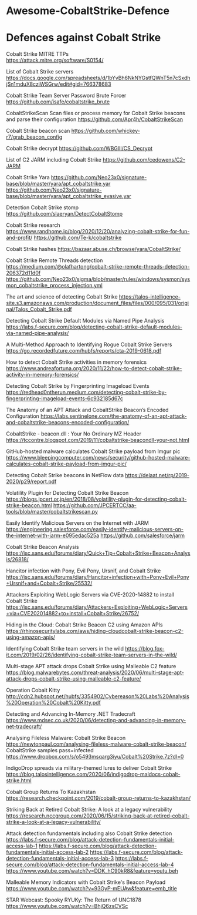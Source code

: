 # Awesome-CobaltStrike-Defence
<h1>Defences against Cobalt Strike</h1>




Cobalt Strike MITRE TTPs </br>
https://attack.mitre.org/software/S0154/

List of Cobalt Strike servers
https://docs.google.com/spreadsheets/d/1bYvBh6NkNYGstfQWnT5n7cSxdhjSn1mduX8cziWSGrw/edit#gid=766378683

Cobalt Strike Team Server Password Brute Forcer</br>
https://github.com/isafe/cobaltstrike_brute


CobaltStrikeScan Scan files or process memory for Cobalt Strike beacons and parse their configuration</b2>
https://github.com/Apr4h/CobaltStrikeScan

Cobalt Strike beacon scan</b2>
https://github.com/whickey-r7/grab_beacon_config

Cobalt Strike decrypt</b2>
https://github.com/WBGlIl/CS_Decrypt

List of C2 JARM including Cobalt Strike</b2>
https://github.com/cedowens/C2-JARM


Cobalt Strike Yara</b2>
https://github.com/Neo23x0/signature-base/blob/master/yara/apt_cobaltstrike.yar
https://github.com/Neo23x0/signature-base/blob/master/yara/apt_cobaltstrike_evasive.yar


Detection Cobalt Strike stomp</b2>
https://github.com/slaeryan/DetectCobaltStomp

Cobalt Strike research</b2>
https://www.randhome.io/blog/2020/12/20/analyzing-cobalt-strike-for-fun-and-profit/
https://github.com/Te-k/cobaltstrike


Cobalt Strike hashes</b2>
https://bazaar.abuse.ch/browse/yara/CobaltStrike/

Cobalt Strike Remote Threads detection</b2>
https://medium.com/@olafhartong/cobalt-strike-remote-threads-detection-206372d11d0f
https://github.com/Neo23x0/sigma/blob/master/rules/windows/sysmon/sysmon_cobaltstrike_process_injection.yml


The art and science of detecting Cobalt Strike</b2>
https://talos-intelligence-site.s3.amazonaws.com/production/document_files/files/000/095/031/original/Talos_Cobalt_Strike.pdf


Detecting Cobalt Strike Default Modules via Named Pipe Analysis</b2>
https://labs.f-secure.com/blog/detecting-cobalt-strike-default-modules-via-named-pipe-analysis/

A Multi-Method Approach to Identifying Rogue Cobalt Strike Servers</b2>
https://go.recordedfuture.com/hubfs/reports/cta-2019-0618.pdf

How to detect Cobalt Strike activities in memory forensics</b2>
https://www.andreafortuna.org/2020/11/22/how-to-detect-cobalt-strike-activity-in-memory-forensics/

Detecting Cobalt Strike by Fingerprinting Imageload Events</b2>
https://redhead0ntherun.medium.com/detecting-cobalt-strike-by-fingerprinting-imageload-events-6c932185d67c

The Anatomy of an APT Attack and CobaltStrike Beacon’s Encoded Configuration</b2>
https://labs.sentinelone.com/the-anatomy-of-an-apt-attack-and-cobaltstrike-beacons-encoded-configuration/

CobaltStrike - beacon.dll : Your No Ordinary MZ Header</b2>
https://tccontre.blogspot.com/2019/11/cobaltstrike-beacondll-your-not.html

GitHub-hosted malware calculates Cobalt Strike payload from Imgur pic</b2>
https://www.bleepingcomputer.com/news/security/github-hosted-malware-calculates-cobalt-strike-payload-from-imgur-pic/

Detecting Cobalt Strike beacons in NetFlow data</b2>
https://delaat.net/rp/2019-2020/p29/report.pdf

Volatility Plugin for Detecting Cobalt Strike Beacon</b2>
https://blogs.jpcert.or.jp/en/2018/08/volatility-plugin-for-detecting-cobalt-strike-beacon.html
https://github.com/JPCERTCC/aa-tools/blob/master/cobaltstrikescan.py

Easily Identify Malicious Servers on the Internet with JARM</b2>
https://engineering.salesforce.com/easily-identify-malicious-servers-on-the-internet-with-jarm-e095edac525a
https://github.com/salesforce/jarm

Cobalt Strike Beacon Analysis</b2>
https://isc.sans.edu/forums/diary/Quick+Tip+Cobalt+Strike+Beacon+Analysis/26818/

Hancitor infection with Pony, Evil Pony, Ursnif, and Cobalt Strike</b2>
https://isc.sans.edu/forums/diary/Hancitor+infection+with+Pony+Evil+Pony+Ursnif+and+Cobalt+Strike/25532/


Attackers Exploiting WebLogic Servers via CVE-2020-14882 to install Cobalt Strike</b2>
https://isc.sans.edu/forums/diary/Attackers+Exploiting+WebLogic+Servers+via+CVE202014882+to+install+Cobalt+Strike/26752/


Hiding in the Cloud: Cobalt Strike Beacon C2 using Amazon APIs</b2>
https://rhinosecuritylabs.com/aws/hiding-cloudcobalt-strike-beacon-c2-using-amazon-apis/


Identifying Cobalt Strike team servers in the wild</b2>
https://blog.fox-it.com/2019/02/26/identifying-cobalt-strike-team-servers-in-the-wild/


Multi-stage APT attack drops Cobalt Strike using Malleable C2 feature</b2>
https://blog.malwarebytes.com/threat-analysis/2020/06/multi-stage-apt-attack-drops-cobalt-strike-using-malleable-c2-feature/


Operation Cobalt Kitty</b2>
http://cdn2.hubspot.net/hubfs/3354902/Cybereason%20Labs%20Analysis%20Operation%20Cobalt%20Kitty.pdf


Detecting and Advancing In-Memory .NET Tradecraft</b2>
https://www.mdsec.co.uk/2020/06/detecting-and-advancing-in-memory-net-tradecraft/


Analysing Fileless Malware: Cobalt Strike Beacon</b2>
https://newtonpaul.com/analysing-fileless-malware-cobalt-strike-beacon/
CobaltStrike samples pass=infected
https://www.dropbox.com/s/o5493msqarg3iyu/Cobalt%20Strike.7z?dl=0 

IndigoDrop spreads via military-themed lures to deliver Cobalt Strike</b2>
https://blog.talosintelligence.com/2020/06/indigodrop-maldocs-cobalt-strike.html

Cobalt Group Returns To Kazakhstan</b2>
https://research.checkpoint.com/2019/cobalt-group-returns-to-kazakhstan/

Striking Back at Retired Cobalt Strike: A look at a legacy vulnerability</b2>
https://research.nccgroup.com/2020/06/15/striking-back-at-retired-cobalt-strike-a-look-at-a-legacy-vulnerability/


Attack detection fundamentals including also Cobalt Strike detection</b2>
https://labs.f-secure.com/blog/attack-detection-fundamentals-initial-access-lab-1
https://labs.f-secure.com/blog/attack-detection-fundamentals-initial-access-lab-2
https://labs.f-secure.com/blog/attack-detection-fundamentals-initial-access-lab-3
https://labs.f-secure.com/blog/attack-detection-fundamentals-initial-access-lab-4
https://www.youtube.com/watch?v=DDK_hC90kR8&feature=youtu.beh

Malleable Memory Indicators with Cobalt Strike's Beacon Payload</b2>
https://www.youtube.com/watch?v=93GyP-mEUAw&feature=emb_title


STAR Webcast: Spooky RYUKy: The Return of UNC1878</b2>
https://www.youtube.com/watch?v=BhjQ6zsCVSc













